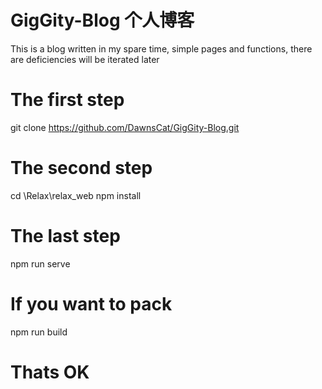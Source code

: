 # GigGity-Blog 个人博客
This is a blog written in my spare time, simple pages and functions, there are deficiencies will be iterated later

# The first step
git clone https://github.com/DawnsCat/GigGity-Blog.git

# The second step
cd \Relax\relax_web
npm install

# The last step 
npm run serve

# If you want to pack
npm run build

# Thats OK
